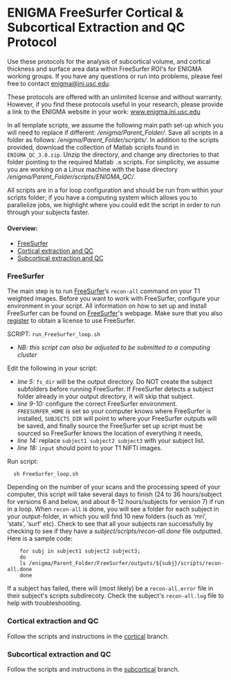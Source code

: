 # ENIGMA FreeSurfer Cortical & Subcortical Extraction and QC Protocol
Use these protocols for the analysis of subcortical volume, and cortical thickness and surface area data within FreeSurfer ROI's for ENIGMA working groups. If you have any questions or run into problems, please feel free to contact enigma@ini.usc.edu.

These protocols are offered with an unlimited license and without warranty. However, if you find these protocols useful in your research, please provide a link to the ENIGMA website in your work: www.enigma.ini.usc.edu

In all template scripts, we assume the following main path set-up which you will need to replace if different: _/enigma/Parent_Folder/_. Save all scripts in a folder as follows: _/enigma/Parent_Folder/scripts/_. In addition to the scripts provided, download the collection of Matlab scripts found in `ENIGMA_QC_3.0.zip`. Unzip the directory, and change any directories to that folder pointing to the required Matlab `.m` scripts. For simplicity, we assume you are working on a Linux machine with the base directory _/enigma/Parent_Folder/scripts/ENIGMA_QC/_. 

All scripts are in a for loop configuration and should be run from within your scripts folder; if you have a computing system which allows you to parallelize jobs, we highlight where you could edit the script in order to run through your subjects faster. 

#### Overview:
* [FreeSurfer](#freesurfer)
* [Cortical extraction and QC](#cortical-extraction-and-qc)
* [Subcortical extraction and QC](#subcortical-extraction-and-qc)

### FreeSurfer
The main step is to run [FreeSurfer](http://surfer.nmr.mgh.harvard.edu/fswiki/recon-all)’s `recon-all` command on your T1 weighted images. Before you want to work with FreeSurfer, configure your environment in your script. All information on how to set up and install FreeSurfer can be found on [FreeSurfer](https://surfer.nmr.mgh.harvard.edu/fswiki/QuickInstall)'s webpage. Make sure that you also [register](https://surfer.nmr.mgh.harvard.edu/registration.html) to obtain a license to use FreeSurfer.

SCRIPT: `run_FreeSurfer_loop.sh`
* _NB: this script can also be adjusted to be submitted to a computing cluster_

Edit the following in your script: 
* _line 5:_ `fs_dir` will be the output directory. Do NOT create the subject subfolders before running FreeSurfer. If FreeSurfer detects a subject folder already in your output directory, it will skip that subject. 
* _line 9-10:_ configure the correct FreeSurfer environment. `FREESURFER_HOME` is set so your computer knows where FreeSurfer is installed, `SUBJECTS_DIR` will point to where your FreeSurfer outputs will be saved, and finally source the FreeSurfer set up script must be sourced so FreeSurfer knows the location of everything it needs,
* _line 14:_ replace `subject1 subject2 subject3` with your subject list.
* _line 18:_ `input` should point to your T1 NIFTI images.

Run script: 

      sh FreeSurfer_loop.sh

Depending on the number of your scans and the processing speed of your computer, this script will take several days to finish (24 to 36 hours/subject for versions 6 and below, and about 8-12 hours/subjects for version 7) if run in a loop. When `recon-all` is done, you will see a folder for each subject in your output-folder, in which you will find 10 new folders (such as ‘mri’, ‘stats’, ‘surf’ etc). Check to see that all your subjects ran successfully by checking to see if they have a _subject/scripts/recon-all.done_ file outputted. Here is a sample code: 

        for subj in subject1 subject2 subject3;
        do
        ls /enigma/Parent_Folder/FreeSurfer/outputs/${subj}/scripts/recon-all.done
        done

If a subject has failed, there will (most likely) be a `recon-all.error` file in their subject's scripts subdirecoty. Check the subject's `recon-all.log` file to help with troubleshooting.   

### Cortical extraction and QC

Follow the scripts and instructions in the [cortical](https://github.com/ENIGMA-git/ENIGMA-FreeSurfer-extraction-and-QC/tree/main/cortical) branch.

### Subcortical extraction and QC

Follow the scripts and instructions in the [subcortical](https://github.com/ENIGMA-git/ENIGMA-FreeSurfer-extraction-and-QC/tree/main/subcortical) branch.



